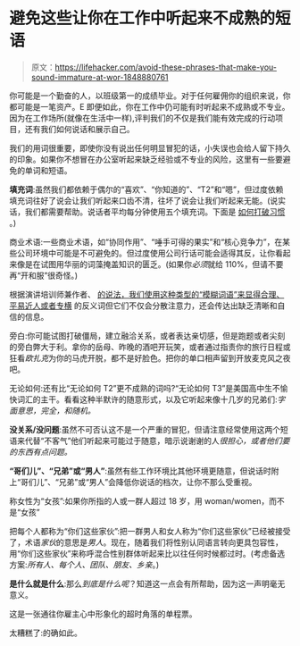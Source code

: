 # 避免这些让你在工作中听起来不成熟的短语

> 原文：<https://lifehacker.com/avoid-these-phrases-that-make-you-sound-immature-at-wor-1848880761>

你可能是一个勤奋的人，以班级第一的成绩毕业。对于任何雇佣你的组织来说，你都可能是一笔资产。E 即便如此，你在工作中仍可能有时听起来不成熟或不专业。因为在工作场所(就像在生活中一样),评判我们的不仅是我们能有效完成的行动项目，还有我们如何说话和展示自己。



我们的用词很重要，即使你没有说出任何明显冒犯的话，小失误也会给人留下持久的印象。如果你不想冒在办公室听起来缺乏经验或不专业的风险，这里有一些要避免的单词和短语。

**填充词**:虽然我们都依赖于偶尔的“喜欢”、“你知道的”、“T2”和“嗯”，但过度依赖填充词往好了说会让我们听起来口齿不清，往坏了说会让我们听起来无能。(说实话，我们都需要帮助。说话者平均每分钟使用五个填充词。下面是 [如何打破习惯](https://lifehacker.com/how-to-stop-saying-like-and-other-distracting-filler-w-1848715699) 。)

商业术语:一些商业术语，如“协同作用”、“唾手可得的果实”和“核心竞争力”，在某些公司环境中可能是不可避免的。但过度使用公司行话可能会适得其反，让你看起来像是在试图用华丽的词藻掩盖知识的匮乏。(如果你*必须*就给 110%，但请不要再“开和服”很奇怪。)

根据演讲培训师兼作者、 [的说法，我们使用这种类型的“模糊词语”来显得合理、平易近人或者专横](https://www.cnbc.com/2022/02/14/avoid-these-words-and-phrases-that-make-you-sound-immature-says-speech-expert.html) 的反义词但它们不仅会分散注意力，还会传达出缺乏清晰和自信的信息。

旁白:你可能试图打破僵局，建立融洽关系，或者表达亲切感，但是跑题或者尖刻的旁白弊大于利。拿你的岳母、昨晚的酒吧开玩笑，或者通过指责你的旅行日程或狂看*欧扎克*为你的马虎开脱，都不是好脸色。把你的单口相声留到开放麦克风之夜吧。

无论如何:还有比“无论如何 T2”更不成熟的词吗?“无论如何 T3”是美国高中生不愉快词汇的主干。看看这种半默许的随意形式，以及它听起来像十几岁的兄弟们:*字面意思，完全，*和*随机。*

**没关系/没问题**:虽然不可否认这不是一个严重的冒犯，但请注意经常使用这两个短语来代替“不客气”他们听起来可能过于随意，暗示说谢谢的人*很担心，或者他们要的东西有点问题。*

**“哥们儿”、“兄弟”或“男人”**:虽然有些工作环境比其他环境更随意，但说话时附上“哥们儿”、“兄弟”或“男人”会降低你说话的档次，让你不那么受重视。

称女性为“女孩”:如果你所指的人或一群人超过 18 岁，用 woman/women，而不是“女孩”

把每个人都称为“你们这些家伙”:把一群男人和女人称为“你们这些家伙”已经被接受了，术语*家伙*的意思是*男人*。现在，随着我们将性别认同语言转向更具包容性，用“你们这些家伙”来称呼混合性别群体听起来比以往任何时候都过时。(考虑备选方案:*所有人、每个人、团队、朋友、乡亲*。)

**是什么就是什么**:那么*到底是什么呢*？知道这一点会有所帮助，因为这一声明毫无意义。

这是一张通往你雇主心中形象化的超时角落的单程票。

太糟糕了:的确如此。